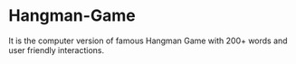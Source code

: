 # Hangman-Game
It is the computer version of famous Hangman Game with 200+ words and user friendly interactions.
